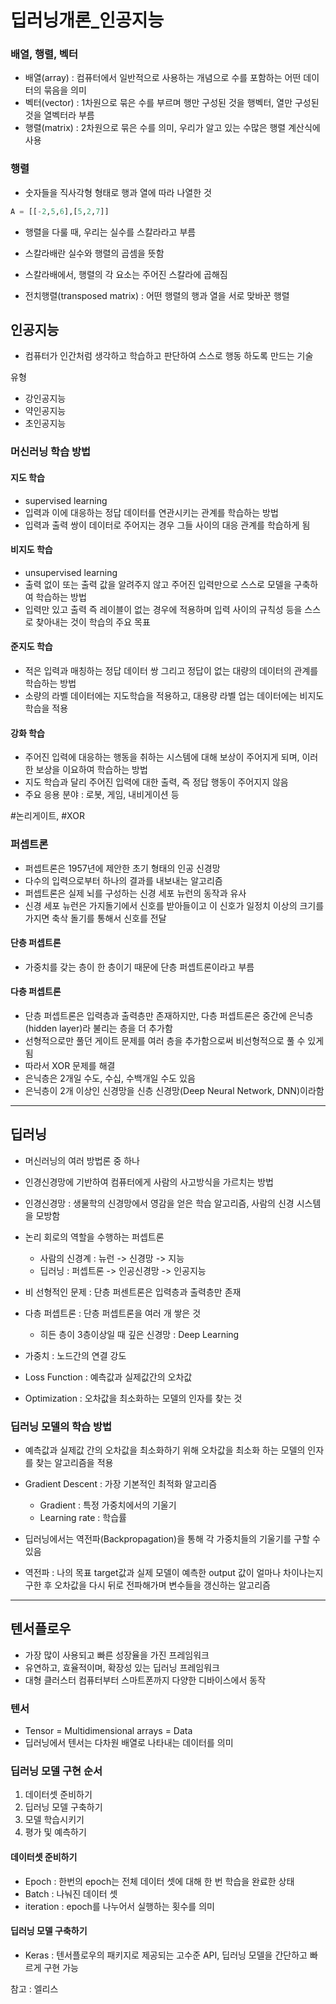 # 딥러닝개론\_인공지능

### 배열, 행렬, 벡터

- 배열(array) : 컴퓨터에서 일반적으로 사용하는 개념으로 수를 포함하는 어떤 데이터의 묶음을 의미
- 벡터(vector) : 1차원으로 묶은 수를 부르며 행만 구성된 것을 행벡터, 열만 구성된 것을 열벡터라 부름
- 행렬(matrix) : 2차원으로 묶은 수를 의미, 우리가 알고 있는 수많은 행렬 계산식에 사용

### 행렬

- 숫자들을 직사각형 형태로 행과 열에 따라 나열한 것

```python
A = [[-2,5,6],[5,2,7]]
```

- 행렬을 다룰 때, 우리는 실수를 스칼라라고 부름
- 스칼라배란 실수와 행렬의 곱셈을 뜻함
- 스칼라배에서, 행렬의 각 요소는 주어진 스칼라에 곱해짐

- 전치행렬(transposed matrix) : 어떤 행렬의 행과 열을 서로 맞바꾼 행렬

## 인공지능

- 컴퓨터가 인간처럼 생각하고 학습하고 판단하여 스스로 행동 하도록 만드는 기술

유형

- 강인공지능
- 약인공지능
- 초인공지능

### 머신러닝 학습 방법

#### 지도 학습

- supervised learning
- 입력과 이에 대응하는 정답 데이터를 연관시키는 관계를 학습하는 방법
- 입력과 출력 쌍이 데이터로 주어지는 경우 그들 사이의 대응 관계를 학습하게 됨

#### 비지도 학습

- unsupervised learning
- 출력 없이 또는 출력 값을 알려주지 않고 주어진 입력만으로 스스로 모델을 구축하여 학습하는 방법
- 입력만 있고 출력 즉 레이블이 없는 경우에 적용하며 입력 사이의 규칙성 등을 스스로 찾아내는 것이 학습의 주요 목표

#### 준지도 학습

- 적은 입력과 매칭하는 정답 데이터 쌍 그리고 정답이 없는 대량의 데이터의 관계를 학습하는 방법
- 소량의 라벨 데이터에는 지도학습을 적용하고, 대용량 라벨 업는 데이터에는 비지도 학습을 적용

#### 강화 학습

- 주어진 입력에 대응하는 행동을 취하는 시스템에 대해 보상이 주어지게 되며, 이러한 보상을 이요하여 학습하는 방법
- 지도 학습과 달리 주어진 입력에 대한 출력, 즉 정답 행동이 주어지지 않음
- 주요 응용 분야 : 로봇, 게임, 내비게이션 등

#논리게이트, #XOR

### 퍼셉트론

- 퍼셉트론은 1957년에 제안한 초기 형태의 인공 신경망
- 다수의 입력으로부터 하나의 결과를 내보내는 알고리즘
- 퍼셉트론은 실제 뇌를 구성하는 신경 세포 뉴런의 동작과 유사
- 신경 세포 뉴런은 가지돌기에서 신호를 받아들이고 이 신호가 일정치 이상의 크기를 가지면 축삭 돌기를 통해서 신호를 전달

#### 단층 퍼셉트론

- 가중치를 갖는 층이 한 층이기 때문에 단층 퍼셉트론이라고 부름

#### 다층 퍼셉트론

- 단층 퍼셉트론은 입력층과 출력층만 존재하지만, 다층 퍼셉트론은 중간에 은닉층(hidden layer)라 불리는 층을 더 추가함
- 선형적으로만 풀던 게이트 문제를 여러 층을 추가함으로써 비선형적으로 풀 수 있게 됨
- 따라서 XOR 문제를 해결
- 은닉층은 2개일 수도, 수십, 수백개일 수도 있음
- 은닉층이 2개 이상인 신경망을 신층 신경망(Deep Neural Network, DNN)이라함

---

## 딥러닝

- 머신러닝의 여러 방법론 중 하나
- 인경신경망에 기반하여 컴퓨터에게 사람의 사고방식을 가르치는 방법
- 인경신경망 : 생물학의 신경망에서 영감을 얻은 학습 알고리즘, 사람의 신경 시스템을 모방함

- 논리 회로의 역할을 수행하는 퍼셉트론

  - 사람의 신경계 : 뉴런 -> 신경망 -> 지능
  - 딥러닝 : 퍼셉트론 -> 인공신경망 -> 인공지능

- 비 선형적인 문제 : 단층 퍼센트론은 입력층과 출력층만 존재
- 다층 퍼셉트론 : 단층 퍼셉트론을 여러 개 쌓은 것

  - 히든 층이 3층이상일 때 깊은 신경망 : Deep Learning

- 가중치 : 노드간의 연결 강도
- Loss Function : 예측값과 실제값간의 오차값
- Optimization : 오차값을 최소화하는 모델의 인자를 찾는 것

### 딥러닝 모델의 학습 방법

- 예측값과 실제값 간의 오차값을 최소화하기 위해 오차값을 최소화 하는 모델의 인자를 찾는 알고리즘을 적용

- Gradient Descent : 가장 기본적인 최적화 알고리즘

  - Gradient : 특정 가중치에서의 기울기
  - Learning rate : 학습률

- 딥러닝에서는 역전파(Backpropagation)을 통해 각 가중치들의 기울기를 구할 수 있음

- 역전파 : 나의 목표 target값과 실제 모델이 예측한 output 값이 얼마나 차이나는지 구한 후 오차값을 다시 뒤로 전파해가며 변수들을 갱신하는 알고리즘

---

## 텐서플로우

- 가장 많이 사용되고 빠른 성장율을 가진 프레임워크
- 유연하고, 효율적이며, 확장성 있는 딥러닝 프레임워크
- 대형 클러스터 컴퓨터부터 스마트폰까지 다양한 디바이스에서 동작

### 텐서

- Tensor = Multidimensional arrays = Data
- 딥러닝에서 텐서는 다차원 배열로 나타내는 데이터를 의미

### 딥러닝 모델 구현 순서

1. 데이터셋 준비하기
2. 딥러닝 모델 구축하기
3. 모델 학습시키기
4. 평가 및 예측하기

#### 데이터셋 준비하기

- Epoch : 한번의 epoch는 전체 데이터 셋에 대해 한 번 학습을 완료한 상태
- Batch : 나눠진 데이터 셋
- iteration : epoch를 나누어서 실행하는 횟수를 의미

#### 딥러닝 모델 구축하기

- Keras : 텐서플로우의 패키지로 제공되는 고수준 API, 딥러닝 모델을 간단하고 빠르게 구현 가능

참고 : 엘리스
